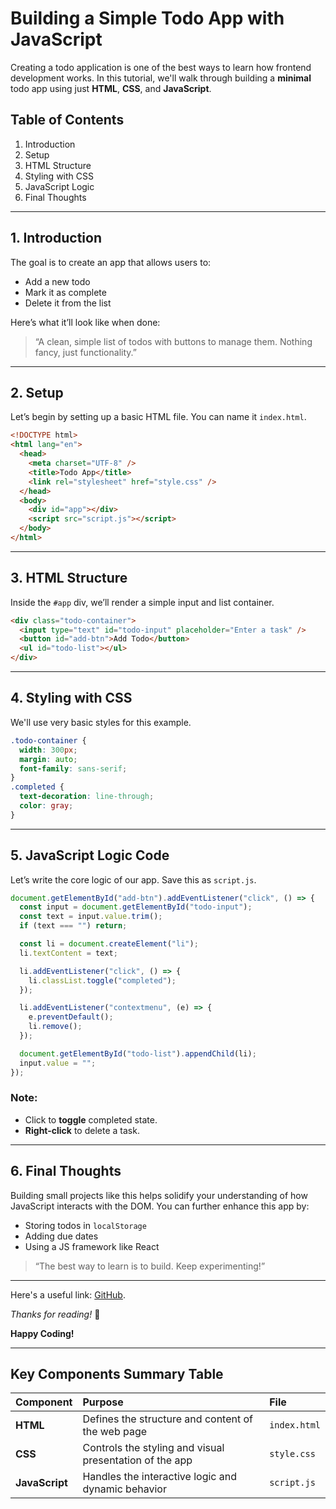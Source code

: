 # Building a Simple Todo App with JavaScript

Creating a todo application is one of the best ways to learn how frontend development works. In this tutorial, we'll walk through building a **minimal** todo app using just **HTML**, **CSS**, and **JavaScript**.

## Table of Contents

1.  Introduction
2.  Setup
3.  HTML Structure
4.  Styling with CSS
5.  JavaScript Logic
6.  Final Thoughts

-----

## 1. Introduction

The goal is to create an app that allows users to:

  - Add a new todo
  - Mark it as complete
  - Delete it from the list

Here’s what it’ll look like when done:

> “A clean, simple list of todos with buttons to manage them. Nothing fancy, just functionality.”

-----

## 2. Setup

Let’s begin by setting up a basic HTML file. You can name it `index.html`.

```html
<!DOCTYPE html>
<html lang="en">
  <head>
    <meta charset="UTF-8" />
    <title>Todo App</title>
    <link rel="stylesheet" href="style.css" />
  </head>
  <body>
    <div id="app"></div>
    <script src="script.js"></script>
  </body>
</html>
```

-----

## 3. HTML Structure

Inside the `#app` div, we’ll render a simple input and list container.

```html
<div class="todo-container">
  <input type="text" id="todo-input" placeholder="Enter a task" />
  <button id="add-btn">Add Todo</button>
  <ul id="todo-list"></ul>
</div>
```

-----

## 4. Styling with CSS

We'll use very basic styles for this example.

```css
.todo-container {
  width: 300px;
  margin: auto;
  font-family: sans-serif;
}
.completed {
  text-decoration: line-through;
  color: gray;
}
```

-----

## 5. JavaScript Logic Code

Let’s write the core logic of our app. Save this as `script.js`.

```javascript
document.getElementById("add-btn").addEventListener("click", () => {
  const input = document.getElementById("todo-input");
  const text = input.value.trim();
  if (text === "") return;

  const li = document.createElement("li");
  li.textContent = text;

  li.addEventListener("click", () => {
    li.classList.toggle("completed");
  });

  li.addEventListener("contextmenu", (e) => {
    e.preventDefault();
    li.remove();
  });

  document.getElementById("todo-list").appendChild(li);
  input.value = "";
});
```

### Note:

  - Click to **toggle** completed state.
  - **Right-click** to delete a task.

-----

## 6. Final Thoughts

Building small projects like this helps solidify your understanding of how JavaScript interacts with the DOM. You can further enhance this app by:

  - Storing todos in `localStorage`
  - Adding due dates
  - Using a JS framework like React

> “The best way to learn is to build. Keep experimenting\!”

-----

Here's a useful link: [GitHub](https://github.com).

*Thanks for reading\!* 📝

**Happy Coding\!**

-----

## Key Components Summary Table

| Component | Purpose | File |
| :--- | :--- | :--- |
| **HTML** | Defines the structure and content of the web page | `index.html` |
| **CSS** | Controls the styling and visual presentation of the app | `style.css` |
| **JavaScript** | Handles the interactive logic and dynamic behavior | `script.js` |
